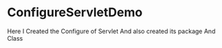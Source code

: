 # ConfigureServletDemo
Here I Created  the Configure of Servlet And also created its package And Class
